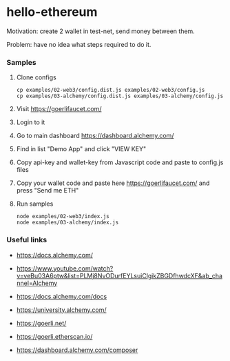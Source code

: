 # hello-ethereum

Motivation: create 2 wallet in test-net, send money between them.

Problem: have no idea what steps required to do it.

### Samples

1. Clone configs
    
   ```shell
   cp examples/02-web3/config.dist.js examples/02-web3/config.js
   cp examples/03-alchemy/config.dist.js examples/03-alchemy/config.js
   ```

2. Visit https://goerlifaucet.com/
3. Login to it
4. Go to main dashboard https://dashboard.alchemy.com/
5. Find in list "Demo App" and click "VIEW KEY"
6. Copy api-key and wallet-key from Javascript code and paste to config.js files
7. Copy your wallet code and paste here https://goerlifaucet.com/ and press "Send me ETH"
8. Run samples

   ```shell
   node examples/02-web3/index.js
   node examples/03-alchemy/index.js
   ```

### Useful links

* https://docs.alchemy.com/
* https://www.youtube.com/watch?v=veBu03A6ptw&list=PLMj8NvODurfEYLsuiClgikZBGDfhwdcXF&ab_channel=Alchemy
* https://docs.alchemy.com/docs
* https://university.alchemy.com/

* https://goerli.net/
* https://goerli.etherscan.io/
* https://dashboard.alchemy.com/composer
